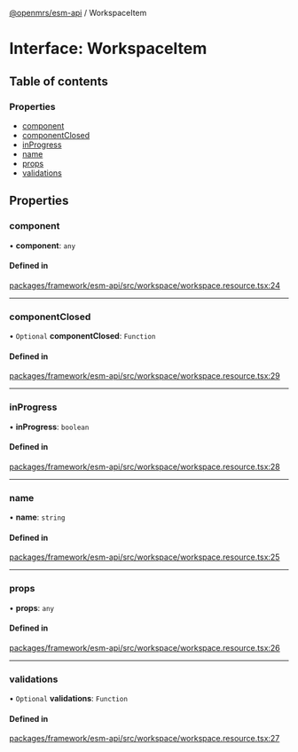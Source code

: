 [@openmrs/esm-api](../API.md) / WorkspaceItem

# Interface: WorkspaceItem

## Table of contents

### Properties

- [component](WorkspaceItem.md#component)
- [componentClosed](WorkspaceItem.md#componentclosed)
- [inProgress](WorkspaceItem.md#inprogress)
- [name](WorkspaceItem.md#name)
- [props](WorkspaceItem.md#props)
- [validations](WorkspaceItem.md#validations)

## Properties

### component

• **component**: `any`

#### Defined in

[packages/framework/esm-api/src/workspace/workspace.resource.tsx:24](https://github.com/openmrs/openmrs-esm-core/blob/master/packages/framework/esm-api/src/workspace/workspace.resource.tsx#L24)

___

### componentClosed

• `Optional` **componentClosed**: `Function`

#### Defined in

[packages/framework/esm-api/src/workspace/workspace.resource.tsx:29](https://github.com/openmrs/openmrs-esm-core/blob/master/packages/framework/esm-api/src/workspace/workspace.resource.tsx#L29)

___

### inProgress

• **inProgress**: `boolean`

#### Defined in

[packages/framework/esm-api/src/workspace/workspace.resource.tsx:28](https://github.com/openmrs/openmrs-esm-core/blob/master/packages/framework/esm-api/src/workspace/workspace.resource.tsx#L28)

___

### name

• **name**: `string`

#### Defined in

[packages/framework/esm-api/src/workspace/workspace.resource.tsx:25](https://github.com/openmrs/openmrs-esm-core/blob/master/packages/framework/esm-api/src/workspace/workspace.resource.tsx#L25)

___

### props

• **props**: `any`

#### Defined in

[packages/framework/esm-api/src/workspace/workspace.resource.tsx:26](https://github.com/openmrs/openmrs-esm-core/blob/master/packages/framework/esm-api/src/workspace/workspace.resource.tsx#L26)

___

### validations

• `Optional` **validations**: `Function`

#### Defined in

[packages/framework/esm-api/src/workspace/workspace.resource.tsx:27](https://github.com/openmrs/openmrs-esm-core/blob/master/packages/framework/esm-api/src/workspace/workspace.resource.tsx#L27)
